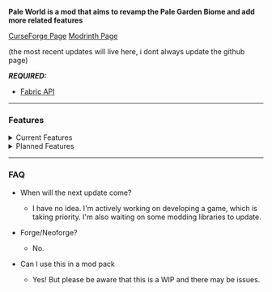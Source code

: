 **Pale World is a mod that aims to revamp the Pale Garden Biome and add more related features**

[CurseForge Page](https://www.curseforge.com/minecraft/mc-mods/pale-world)
[Modrinth Page](https://modrinth.com/mod/pale-world)

(the most recent updates will live here, i dont always update the github page)

**_REQUIRED:_**
* [Fabric API](https://modrinth.com/mod/fabric-api)

----------------------------
### Features

<details>
<summary>Current Features</summary>

* Blocks & Items
  * Pale Vines
  * Pale Berries
  * Dying Dripleaf (Big & Small)
  * Dying Azelea
 
* Pale Biome Variants
  * Pale Caves

* Mobs
  * Pale Axolotl
  * Vampire Bat
  
* Advancements

</details>


<details>
<summary>Planned Features</summary>
  
* Biome Generation Tweaks

* VFX

* SFX

* Structures

* More of everything already added!

* Dimension (?)
</details>

----------

### FAQ

* When will the next update come?
  * I have no idea. I'm actively working on developing a game, which is taking priority. I'm also waiting on some modding libraries to update.

  
* Forge/Neoforge?
  * No.


* Can I use this in a mod pack
  * Yes! But please be aware that this is a WIP and there may be issues.

